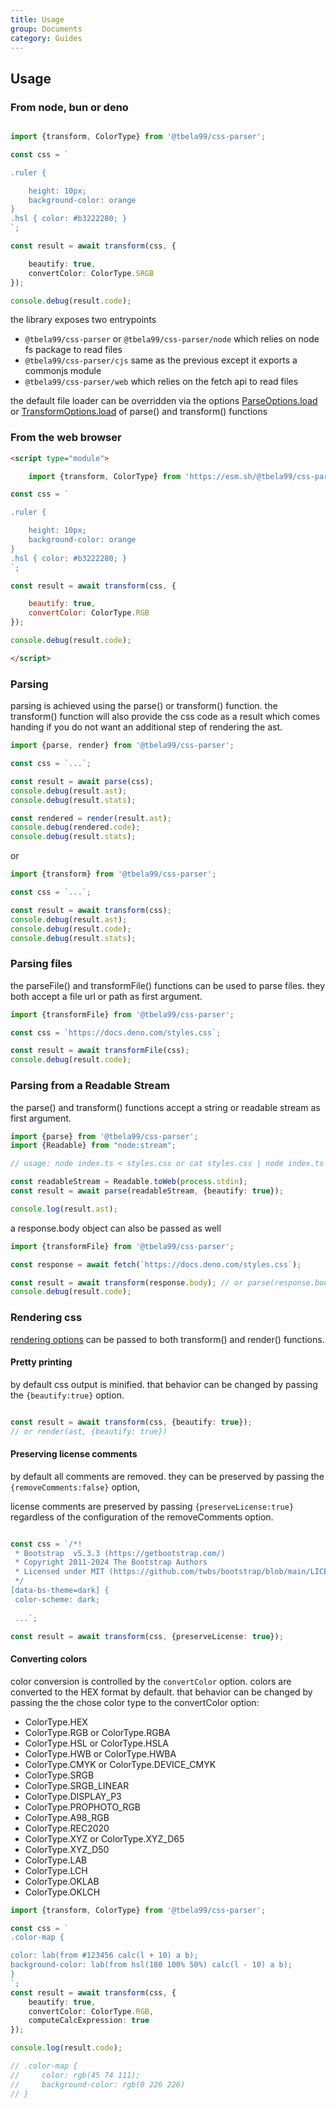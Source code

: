 ```yaml
---
title: Usage
group: Documents
category: Guides
---
```


## Usage

### From node, bun or deno

```ts

import {transform, ColorType} from '@tbela99/css-parser';

const css = `

.ruler {

    height: 10px;
    background-color: orange
}
.hsl { color: #b3222280; }
`;

const result = await transform(css, {

    beautify: true,
    convertColor: ColorType.SRGB
});

console.debug(result.code);
```

the library exposes two entrypoints

- `@tbela99/css-parser` or `@tbela99/css-parser/node` which relies on node fs package to read files
- `@tbela99/css-parser/cjs` same as the previous except it exports a commonjs module
- `@tbela99/css-parser/web` which relies on the fetch api to read files

the default file loader can be overridden via the options [ParseOptions.load](../interfaces/node.ParserOptions.html#load) or [TransformOptions.load](../interfaces/node.TransformOptions.html#load) of parse() and transform() functions

### From the web browser

```html
<script type="module">

    import {transform, ColorType} from 'https://esm.sh/@tbela99/css-parser@1.3.2/web';

const css = `

.ruler {

    height: 10px;
    background-color: orange
}
.hsl { color: #b3222280; }
`;

const result = await transform(css, {

    beautify: true,
    convertColor: ColorType.RGB
});

console.debug(result.code);

</script>
```

### Parsing

parsing is achieved using the parse() or transform() function. the transform() function will also provide the css code as a result which comes handing if you do not want an additional step of rendering the ast.

```ts
import {parse, render} from '@tbela99/css-parser';

const css = `...`;

const result = await parse(css);
console.debug(result.ast);
console.debug(result.stats);

const rendered = render(result.ast);
console.debug(rendered.code);
console.debug(result.stats);
````

or

```ts
import {transform} from '@tbela99/css-parser';

const css = `...`;

const result = await transform(css);
console.debug(result.ast);
console.debug(result.code);
console.debug(result.stats);
````

### Parsing files

the parseFile() and transformFile() functions can be used to parse files.
they both accept a file url or path as first argument.

```ts
import {transformFile} from '@tbela99/css-parser';

const css = `https://docs.deno.com/styles.css`;

const result = await transformFile(css);
console.debug(result.code);

```

### Parsing from a Readable Stream

the parse() and transform() functions accept a string or readable stream as first argument.

```ts
import {parse} from '@tbela99/css-parser';
import {Readable} from "node:stream";

// usage: node index.ts < styles.css or cat styles.css | node index.ts

const readableStream = Readable.toWeb(process.stdin);
const result = await parse(readableStream, {beautify: true});

console.log(result.ast);
```

a response.body object can also be passed as well


```ts
import {transformFile} from '@tbela99/css-parser';

const response = await fetch(`https://docs.deno.com/styles.css`);

const result = await transform(response.body); // or parse(response.body)
console.debug(result.code);

```
### Rendering css

[rendering options](../interfaces/node.RenderOptions.html) can be passed to both transform() and render() functions.

#### Pretty printing
by default css output is minified. that behavior can be changed by passing the `{beautify:true}` option.

```ts

const result = await transform(css, {beautify: true}); 
// or render(ast, {beautify: true})
```

#### Preserving license comments

by default all comments are removed. they can be preserved by passing the `{removeComments:false}` option,

license comments are preserved by passing `{preserveLicense:true}` regardless of the configuration of the removeComments option.

```ts

const css = `/*!
 * Bootstrap  v5.3.3 (https://getbootstrap.com/)
 * Copyright 2011-2024 The Bootstrap Authors
 * Licensed under MIT (https://github.com/twbs/bootstrap/blob/main/LICENSE)
 */
[data-bs-theme=dark] {
 color-scheme: dark;
 
 ...`;

const result = await transform(css, {preserveLicense: true}); 
```

#### Converting colors

color conversion is controlled by the `convertColor` option. colors are converted to the HEX format by default.
that behavior can be changed by passing the the chose color type to the convertColor option:

- ColorType.HEX
- ColorType.RGB or ColorType.RGBA
- ColorType.HSL or ColorType.HSLA
- ColorType.HWB or ColorType.HWBA
- ColorType.CMYK or ColorType.DEVICE_CMYK
- ColorType.SRGB
- ColorType.SRGB_LINEAR
- ColorType.DISPLAY_P3
- ColorType.PROPHOTO_RGB
- ColorType.A98_RGB
- ColorType.REC2020
- ColorType.XYZ or ColorType.XYZ_D65
- ColorType.XYZ_D50
- ColorType.LAB
- ColorType.LCH
- ColorType.OKLAB
- ColorType.OKLCH

```ts
import {transform, ColorType} from '@tbela99/css-parser';

const css = `
.color-map {

color: lab(from #123456 calc(l + 10) a b);
background-color: lab(from hsl(180 100% 50%) calc(l - 10) a b);
}
`;
const result = await transform(css, {
    beautify: true,
    convertColor: ColorType.RGB,
    computeCalcExpression: true
});

console.log(result.code);

// .color-map {
//     color: rgb(45 74 111);
//     background-color: rgb(0 226 226)
// }
```


